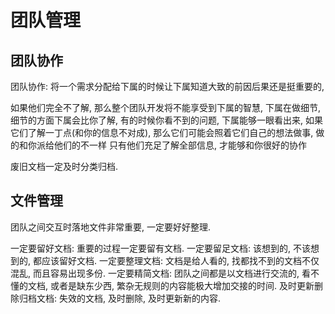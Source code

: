# 团队管理

## 团队协作

团队协作: 将一个需求分配给下属的时候让下属知道大致的前因后果还是挺重要的, 

   如果他们完全不了解, 那么整个团队开发将不能享受到下属的智慧, 下属在做细节, 细节的方面下属会比你了解, 有的时候你看不到的问题, 下属能够一眼看出来, 
   如果它们了解一丁点(和你的信息不对成), 那么它们可能会照着它们自己的想法做事, 做的和你派给他们的不一样
   只有他们充足了解全部信息, 才能够和你很好的协作



废旧文档一定及时分类归档.

## 文件管理

团队之间交互时落地文件非常重要, 一定要好好整理.

一定要留好文档: 重要的过程一定要留有文档.
一定要留足文档: 该想到的, 不该想到的, 都应该留好文档.
一定要整理文档: 文档是给人看的, 找都找不到的文档不仅混乱, 而且容易出现多份.
一定要精简文档: 团队之间都是以文档进行交流的, 看不懂的文档, 或者是缺东少西, 繁杂无规则的内容能极大增加交接的时间.
及时更新删除归档文档: 失效的文档, 及时删除, 及时更新新的内容.
